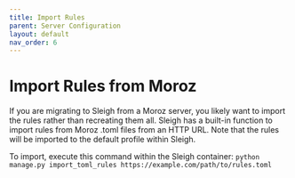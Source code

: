 ```yaml
---
title: Import Rules
parent: Server Configuration
layout: default
nav_order: 6
---
```


# Import Rules from Moroz
If you are migrating to Sleigh from a Moroz server, you likely want to import the rules rather than recreating them all.  Sleigh has a built-in function to import rules from Moroz .toml files from an HTTP URL.  Note that the rules will be imported to the default profile within Sleigh.

To import, execute this command within the Sleigh container:
`python manage.py import_toml_rules https://example.com/path/to/rules.toml`
